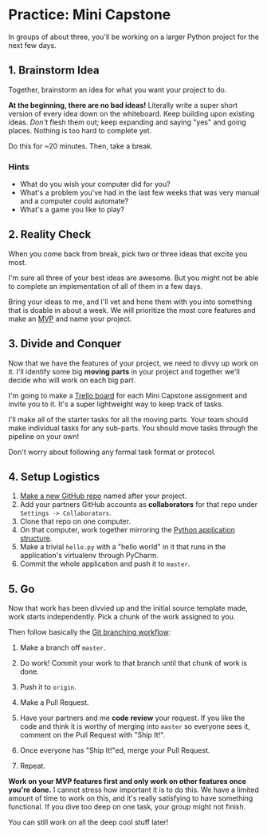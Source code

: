 # Practice: Mini Capstone

In groups of about three, you'll be working on a larger Python project for the next few days.

## 1. Brainstorm Idea

Together, brainstorm an idea for what you want your project to do.

**At the beginning, there are no bad ideas!**
Literally write a super short version of every idea down on the whiteboard.
Keep building upon existing ideas.
_Don't_ flesh them out; keep expanding and saying "yes" and going places.
Nothing is too hard to complete yet.

Do this for ~20 minutes.
Then, take a break.

### Hints

* What do you wish your computer did for you?
* What's a problem you've had in the last few weeks that was very manual and a computer could automate?
* What's a game you like to play?

## 2. Reality Check

When you come back from break, pick two or three ideas that excite you most.

I'm sure all three of your best ideas are awesome.
But you might not be able to complete an implementation of all of them in a few days.

Bring your ideas to me, and I'll vet and hone them with you into something that is doable in about a week.
We will prioritize the most core features and make an [MVP](/notes/capstone-mvp.md) and name your project.

## 3. Divide and Conquer

Now that we have the features of your project, we need to divvy up work on it.
I'll identify some big **moving parts** in your project and together we'll decide who will work on each big part.

I'm going to make a [Trello board](https://trello.com) for each Mini Capstone assignment and invite you to it.
It's a super lightweight way to keep track of tasks.

I'll make all of the starter tasks for all the moving parts.
Your team should make individual tasks for any sub-parts.
You should move tasks through the pipeline on your own!

Don't worry about following any formal task format or protocol.

## 4. Setup Logistics

1. [Make a new GitHub repo](https://github.com/new) named after your project.
1. Add your partners GitHub accounts as **collaborators** for that repo under `Settings -> Collaborators`.
1. Clone that repo on one computer.
1. On that computer, work together mirroring the [Python application structure](/notes/py-app-structure.md).
1. Make a trivial `hello.py` with a "hello world" in it that runs in the application's virtualenv through PyCharm.
1. Commit the whole application and push it to `master`.

## 5. Go

Now that work has been divvied up and the initial source template made, work starts independently.
Pick a chunk of the work assigned to you.

Then follow basically the [Git branching workflow](/notes/git-workflow-branching.md):

1.  Make a branch off `master`.

1.  Do work!
    Commit your work to that branch until that chunk of work is done.

1.  Push it to `origin`.

1.  Make a Pull Request.

1.  Have your partners and me **code review** your request.
    If you like the code and think it is worthy of merging into `master` so everyone sees it, comment on the Pull Request with "Ship It!".

1.  Once everyone has "Ship It!"ed, merge your Pull Request.

1.  Repeat.

**Work on your MVP features first and only work on other features once you're done.**
I cannot stress how important it is to do this.
We have a limited amount of time to work on this, and it's really satisfying to have something functional.
If you dive too deep on one task, your group might not finish.

You can still work on all the deep cool stuff later!
